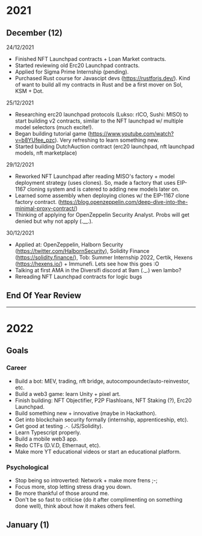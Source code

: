 # 2021
## December (12)
24/12/2021
- Finished NFT Launchpad contracts + Loan Market contracts.
- Started reviewing old Erc20 Launchpad contracts.
- Applied for Sigma Prime Internship (pending).
- Purchased Rust course for Javascipt devs (https://rustforjs.dev/). Kind of want to build all my contracts in Rust and be a first mover on Sol, KSM + Dot.

25/12/2021
- Researching erc20 launchpad protocols (Lukso: rICO, Sushi: MISO) to start building v2 contracts, similar to the NFT launchpad w/ multiple model selectors (much excite!).
- Began building tutorial game (https://www.youtube.com/watch?v=b8YUfee_pzc). Very refreshing to learn something new.
- Started building DutchAuction contract (erc20 launchpad, nft launchpad models, nft marketplace)

29/12/2021
- Reworked NFT Launchpad after reading MISO's factory + model deployment strategy (uses clones). So, made a factory that uses EIP-1167 cloning system and is catered to adding new models later on.
- Learned some assembly when deploying clones w/ the EIP-1167 clone factory contract. (https://blog.openzeppelin.com/deep-dive-into-the-minimal-proxy-contract/)
- Thinking of applying for OpenZeppelin Security Analyst. Probs will get denied but why not apply (.__.).

30/12/2021
- Applied at: OpenZeppelin, Halborn Security (https://twitter.com/HalbornSecurity), Solidity Finance (https://solidity.finance/), Tob: Summer Internship 2022, Certik, Hexens (https://hexens.io/) + Immunefi. Lets see how this goes :O
- Talking at first AMA in the Diversifi discord at 9am (._.) wen lambo?
- Rereading NFT Launchpad contracts for logic bugs

## End Of Year Review

---

# 2022
## Goals
### Career
- Build a bot: MEV, trading, nft bridge, autocompounder/auto-reinvestor, etc.
- Build a web3 game: learn Unity + pixel art.
- Finish building: NFT Objectifier, P2P Flashloans, NFT Staking (?), Erc20 Launchpad.
- Build something new + innovative (maybe in Hackathon).
- Get into blockchain security formally (internship, apprenticeship, etc).
- Get good at testing .-. (JS/Solidity).
- Learn Typescript properly.
- Build a mobile web3 app.
- Redo CTFs (D.V.D, Ethernaut, etc).
- Make more YT educational videos or start an educational platform.
### Psychological
- Stop being so introverted: Network + make more frens ;-;
- Focus more, stop letting stress drag you down.
- Be more thankful of those around me.
- Don't be so fast to criticise (do it after complimenting on something done well), think about how it makes others feel.

## January (1)